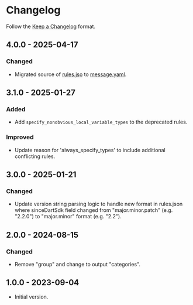 # Changelog

Follow the [Keep a Changelog] format.

## 4.0.0 - 2025-04-17

### Changed

- Migrated source of [rules.jso](https://github.com/dart-lang/sdk/blob/ae6da8b926f208bf87d2e11375be5c611c27ee1b/pkg/linter/tool/machine/rules.json) to [message.yaml](https://github.com/dart-lang/sdk/blob/ae6da8b926f208bf87d2e11375be5c611c27ee1b/pkg/linter/messages.yaml).

## 3.1.0 - 2025-01-27

### Added

- Add `specify_nonobvious_local_variable_types` to the deprecated rules.

### Improved

- Update reason for 'always_specify_types' to include additional conflicting rules.

## 3.0.0 - 2025-01-21

### Changed

- Update version string parsing logic to handle new format in rules.json where sinceDartSdk field changed from "major.minor.patch" (e.g. "2.2.0") to "major.minor" format (e.g. "2.2").

## 2.0.0 - 2024-08-15

### Changed

- Remove "group" and change to output "categories".

## 1.0.0 - 2023-09-04

- Initial version.

<!-- Links -->

[Keep a Changelog]: https://keepachangelog.com
